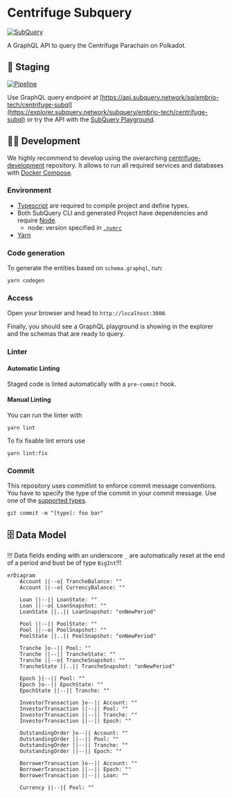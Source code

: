 # Centrifuge Subquery

[![SubQuery](https://img.shields.io/static/v1?label=built+with&message=SubQuery&color=FF4581)](https://subquery.network/)

<!-- [![Docker](https://img.shields.io/static/v1?label=shipped+with&message=Docker&color=287cf9)](https://www.docker.com/) -->

A GraphQL API to query the Centrifuge Parachain on Polkadot.

## :seedling: Staging

[![Pipeline](https://github.com/embrio-tech/centrifuge-subql/actions/workflows/deploy.yml/badge.svg)](https://github.com/embrio-tech/centrifuge-subql/actions/workflows/deploy.yml)

Use GraphQL query endpoint at [https://api.subquery.network/sq/embrio-tech/centrifuge-subql](https://explorer.subquery.network/subquery/embrio-tech/centrifuge-subql) or try the API with the [SubQuery Playground](https://explorer.subquery.network/subquery/embrio-tech/centrifuge-subql).

## :construction_worker_man: Development

We highly recommend to develop using the overarching [centrifuge-development](https://github.com/embrio-tech/centrifuge-development) repository. It allows to run all required services and databases with [Docker Compose](https://docs.docker.com/compose/).

### Environment

- [Typescript](https://www.typescriptlang.org/) are required to compile project and define types.
- Both SubQuery CLI and generated Project have dependencies and require [Node](https://nodejs.org/en/).
  - node: version specified in [`.nvmrc`](/.nvmrc)
- [Yarn](https://classic.yarnpkg.com/en/)

### Code generation

To generate the entities based on `schema.graphql`, run:

```
yarn codegen
```

### Access

Open your browser and head to `http://localhost:3000`.

Finally, you should see a GraphQL playground is showing in the explorer and the schemas that are ready to query.

### Linter

#### Automatic Linting

Staged code is linted automatically with a `pre-commit` hook.

#### Manual Linting

You can run the linter with

    yarn lint

To fix fixable lint errors use

    yarn lint:fix

### Commit

This repository uses commitlint to enforce commit message conventions. You have to specify the type of the commit in your commit message. Use one of the [supported types](https://github.com/pvdlg/conventional-changelog-metahub).

    git commit -m "[type]: foo bar"

## :file_cabinet: Data Model

!!! Data fields ending with an underscore `_` are automatically reset at the end of a period and bust be of type `BigInt`!!!

```mermaid
erDiagram
    Account ||--o{ TrancheBalance: ""
    Account ||--o{ CurrencyBalance: ""

    Loan ||--|| LoanState: ""
    Loan ||--o{ LoanSnapshot: ""
    LoanState ||..|| LoanSnapshot: "onNewPeriod"

    Pool ||--|| PoolState: ""
    Pool ||--o{ PoolSnapshot: ""
    PoolState ||..|| PoolSnapshot: "onNewPeriod"

    Tranche }o--|| Pool: ""
    Tranche ||--|| TrancheState: ""
    Tranche ||--o{ TrancheSnapshot: ""
    TrancheState ||..|| TrancheSnapshot: "onNewPeriod"

    Epoch }|--|| Pool: ""
    Epoch }o--|| EpochState: ""
    EpochState ||--|| Tranche: ""

    InvestorTransaction }o--|| Account: ""
    InvestorTransaction ||--|| Pool: ""
    InvestorTransaction ||--|| Tranche: ""
    InvestorTransaction ||--|| Epoch: ""

    OutstandingOrder }o--|| Account: ""
    OutstandingOrder ||--|| Pool: ""
    OutstandingOrder ||--|| Tranche: ""
    OutstandingOrder ||--|| Epoch: ""

    BorrowerTransaction }o--|| Account: ""
    BorrowerTransaction ||--|| Epoch: ""
    BorrowerTransaction ||--|| Loan: ""

    Currency ||--|{ Pool: ""
```
